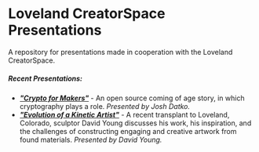 Loveland CreatorSpace Presentations
=============

A repository for presentations made in cooperation with the Loveland CreatorSpace.


##### Recent Presentations:

* ***["Crypto for Makers"](http://github.com/lovelandcreatorspace/presentations/crypto_for_makers)*** - An open source coming of age story, in which cryptography plays a role. *Presented by Josh Datko.*
* ***["Evolution of a Kinetic Artist"](http://github.com/lovelandcreatorspace/presentations/sculpture_young)*** - A recent transplant to Loveland, Colorado, sculptor David Young discusses his work, his inspiration, and the challenges of constructing engaging and creative artwork from found materials. *Presented by David Young.*
